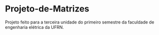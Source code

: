 # Projeto-de-Matrizes
Projeto feito para a terceira unidade do primeiro semestre da faculdade de engenharia elétrica da UFRN.
